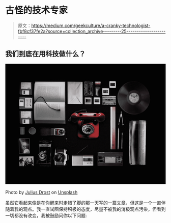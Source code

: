 # 古怪的技术专家

> 原文：<https://medium.com/geekculture/a-cranky-technologist-fbf8cf37fe2a?source=collection_archive---------25----------------------->

## 我们到底在用科技做什么？

![](img/c6ae78903246d88e55f975859991395b.png)

Photo by [Julius Drost](https://unsplash.com/@juliusdrost?utm_source=medium&utm_medium=referral) on [Unsplash](https://unsplash.com?utm_source=medium&utm_medium=referral)

虽然它看起来像是在你醒来时走错了脚的那一天写的一篇文章，但这是一个一直伴随着我的观点。我一直试图保持积极的态度，尽量不被我的消极观点污染，但看到一切都没有改变，我被鼓励问你以下问题: